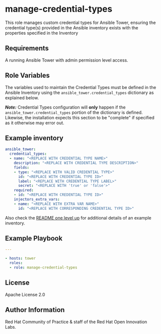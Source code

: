manage-credential-types
=======================

This role manages custom credential types for Ansible Tower, ensuring the credential type(s) provided in the Ansible inventory exists with the properties specified in the Inventory

## Requirements

A running Ansible Tower with admin permission level access.


## Role Variables

The variables used to maintain the Credential Types must be defined in the Ansible Inventory using the `ansible_tower.credential_types` dictionary as explained below.

**_Note:_** Credential Types configuration will **only** happen if the `ansible_tower.credential_types` portion of the dictionary is defined. Likewise, the installation expects this section to be "complete" if specified as it otherwise may error out.

## Example inventory

```yaml
ansible_tower:
  credential_types:
  - name: "<REPLACE WITH CREDENTIAL TYPE NAME>"
    description: "<REPLACE WITH CREDENTIAL TYPE DESCRIPTION>"
    fields:
    - type: "<REPLACE WITH VALID CREDENTIAL TYPE>"
      id: "<REPLACE WITH CREDENTIAL TYPE ID>"
      label: "<REPLACE WITH CREDENTIAL TYPE LABEL>"
      secret: "<REPLACE WITH 'true' or 'false'>"
    required:
    - id: "<REPLACE WITH CREDENTIAL TYPE ID>"
    injectors_extra_vars:
    - name: "<REPLACE WITH EXTRA VAR NAME>"
      id: "<REPLACE WITH CORRESPONDING CREDENTIAL TYPE ID>"
```

Also check the [README one level up](../README.md#example-inventory) for additional details of an example inventory.  

## Example Playbook

```yaml
---

- hosts: tower
  roles:
  - role: manage-credential-types
```

License
-------

Apache License 2.0


Author Information
------------------

Red Hat Community of Practice & staff of the Red Hat Open Innovation Labs.
